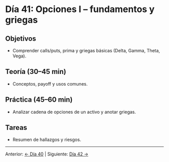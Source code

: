 # Día 41: Opciones I – fundamentos y griegas

## Objetivos
- Comprender calls/puts, prima y griegas básicas (Delta, Gamma, Theta, Vega).

## Teoría (30–45 min)
- Conceptos, payoff y usos comunes.

## Práctica (45–60 min)
- Analizar cadena de opciones de un activo y anotar griegas.

## Tareas
- Resumen de hallazgos y riesgos.

---
Anterior: [← Día 40](Dia_40.md) | Siguiente: [Día 42 →](Dia_42.md)
